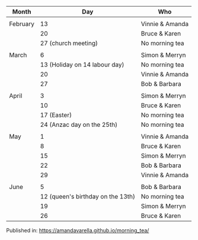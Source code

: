 | Month    | Day                               | Who             |
|----------|-----------------------------------|-----------------|
|          |                                   |                 |
| February | 13                                | Vinnie & Amanda |
|          | 20                                | Bruce & Karen   |
|          | 27 (church meeting)               | No morning tea  |
|          |                                   |                 |
| March    | 6                                 | Simon & Merryn  |
|          | 13 (Holiday on 14 labour day)     | No morning tea  |
|          | 20                                | Vinnie & Amanda |
|          | 27                                | Bob & Barbara   |
|          |                                   |                 |
| April    | 3                                 | Simon & Merryn  |
|          | 10                                | Bruce & Karen   |
|          | 17 (Easter)                       | No morning tea  |
|          | 24 (Anzac day on the 25th)        | No morning tea  |
|          |                                   |                 |
| May      | 1                                 | Vinnie & Amanda |
|          | 8                                 | Bruce & Karen   |
|          | 15                                | Simon & Merryn  |
|          | 22                                | Bob & Barbara   |
|          | 29                                | Vinnie & Amanda |
|          |                                   |                 |
| June     | 5                                 | Bob & Barbara   
|          | 12 (queen's birthday on the 13th) | No morning tea  |
|          | 19                                | Simon & Merryn  |
|          | 26                                | Bruce & Karen   |
 
Published in: https://amandavarella.github.io/morning_tea/

